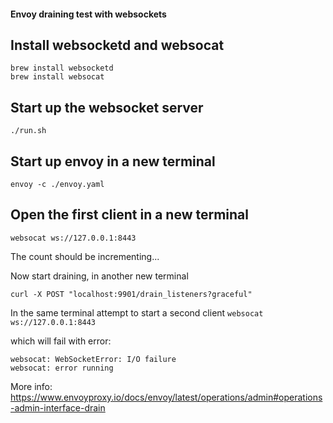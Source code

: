 #### Envoy draining test with websockets

## Install websocketd and websocat
```
brew install websocketd
brew install websocat
```

## Start up the websocket server
```./run.sh```

## Start up envoy in a new terminal
`envoy -c ./envoy.yaml`

## Open the first client in a new terminal
`websocat ws://127.0.0.1:8443`

The count should be incrementing...

Now start draining, in another new terminal

`curl -X POST "localhost:9901/drain_listeners?graceful"`

In the same terminal attempt to start a second client
`websocat ws://127.0.0.1:8443`

which will fail with error:
```
websocat: WebSocketError: I/O failure
websocat: error running
```


More info: https://www.envoyproxy.io/docs/envoy/latest/operations/admin#operations-admin-interface-drain
